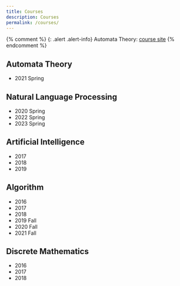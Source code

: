 ```yaml
---
title: Courses
description: Courses
permalink: /courses/
---
```


{% comment %}
{: .alert .alert-info}
Automata Theory: [course site]()
{% endcomment %}

## Automata Theory
- 2021 Spring

## Natural Language Processing
- 2020 Spring
- 2022 Spring
- 2023 Spring

## Artificial Intelligence
- 2017
- 2018
- 2019

## Algorithm
- 2016
- 2017
- 2018
- 2019 Fall
- 2020 Fall
- 2021 Fall

## Discrete Mathematics
- 2016
- 2017
- 2018
